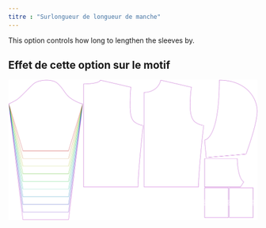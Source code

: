 ```yaml
---
titre : "Surlongueur de longueur de manche"
---
```


This option controls how long to lengthen the sleeves by.

## Effet de cette option sur le motif

![Cette image montre l'effet de cette option en superposant plusieurs variantes qui ont une valeur différente pour cette option](huey_sleevelengthbonus_sample.svg "Effet de cette option sur le modèle")
